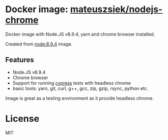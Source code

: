 # Docker image: [mateuszsiek/nodejs-chrome](https://hub.docker.com/r/mateuszsiek/nodejs-chrome/)

Docker image with Node.JS v8.9.4, yarn and chrome browser installed.

Created from [node:8.9.4](https://hub.docker.com/_/node/) image.

## Features
* Node.JS v8.9.4
* Chrome browser
* Support for running [cypress](https://www.cypress.io/) tests with headless chrome
* basic tools: yarn, git, curl, g++, gcc, zip, gzip, rsync, python etc.

Image is great as a testing environment as it provide headless chrome.

# License

MIT
